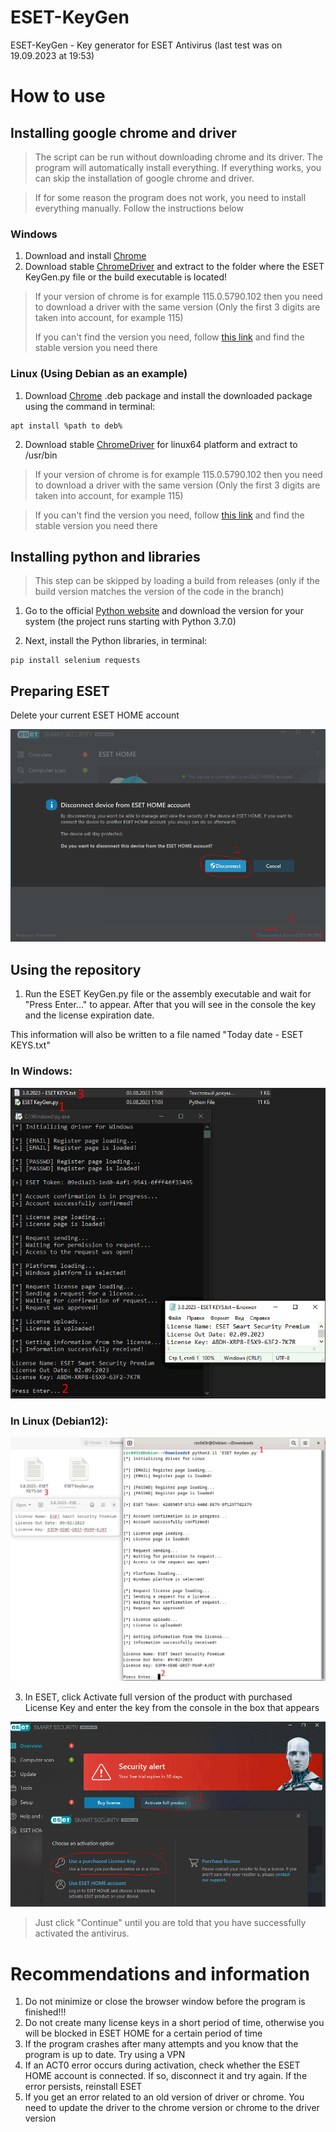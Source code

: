 # ESET-KeyGen
ESET-KeyGen - Key generator for ESET Antivirus (last test was on 19.09.2023 at 19:53)

# How to use

## Installing google chrome and driver
> The script can be run without downloading chrome and its driver. The program will automatically install everything.
> If everything works, you can skip the installation of google chrome and driver.

> If for some reason the program does not work, you need to install everything manually.
> Follow the instructions below
### Windows
1. Download and install [Chrome](https://www.google.com/chrome/)
2. Download stable [ChromeDriver](https://chromedriver.chromium.org/downloads) and extract to the folder where the ESET KeyGen.py file or the build executable is located!

> If your version of chrome is for example 115.0.5790.102 then you need to download a driver
      with the same version (Only the first 3 digits are taken into account, for example 115)
> 
> If you can't find the version you need, follow [this link](https://googlechromelabs.github.io/chrome-for-testing/#stable) and find the stable version you need there

### Linux (Using Debian as an example)
1. Download [Chrome](https://www.google.com/chrome/) .deb package and install the downloaded package using the command in terminal:

```
apt install %path to deb%
```

2. Download stable [ChromeDriver](https://chromedriver.chromium.org/downloads) for linux64 platform and extract to /usr/bin

> If your version of chrome is for example 115.0.5790.102 then you need to download a driver
      with the same version (Only the first 3 digits are taken into account, for example 115)

> If you can't find the version you need, follow [this link](https://googlechromelabs.github.io/chrome-for-testing/#stable) and find the stable version you need there

## Installing python and libraries

> This step can be skipped by loading a build from releases (only if the build version matches the version of the code in the branch)

1. Go to the official [Python website](https://www.python.org/downloads) and download the version for your system (the project runs starting with Python 3.7.0)

2. Next, install the Python libraries, in terminal:

```
pip install selenium requests
```

## Preparing ESET

Delete your current ESET HOME account

![](img/1.png)

## Using the repository
1. Run the ESET KeyGen.py file or the assembly executable and wait for "Press Enter..." to appear.
After that you will see in the console the key and the license expiration date.

This information will also be written to a file named "Today date - ESET KEYS.txt"

### In Windows:

![Windows](img/3_1.0.6_W.png)

### In Linux (Debian12):

![Linux: Debian](img/3_1.0.6_L.png)

3. In ESET, click Activate full version of the product with purchased License Key and enter the key from the console in the box that appears

![](img/2.png)

> Just click "Continue" until you are told that you have successfully activated the antivirus.

# Recommendations and information

1. Do not minimize or close the browser window before the program is finished!!!
2. Do not create many license keys in a short period of time, otherwise you will be blocked in ESET HOME for a certain period of time
3. If the program crashes after many attempts and you know that the program is up to date. Try using a VPN
4. If an ACT0 error occurs during activation, check whether the ESET HOME account is connected. If so, disconnect it and try again. If the error persists, reinstall ESET 
5. If you get an error related to an old version of driver or chrome. You need to update the driver to the chrome version or chrome to the driver version
